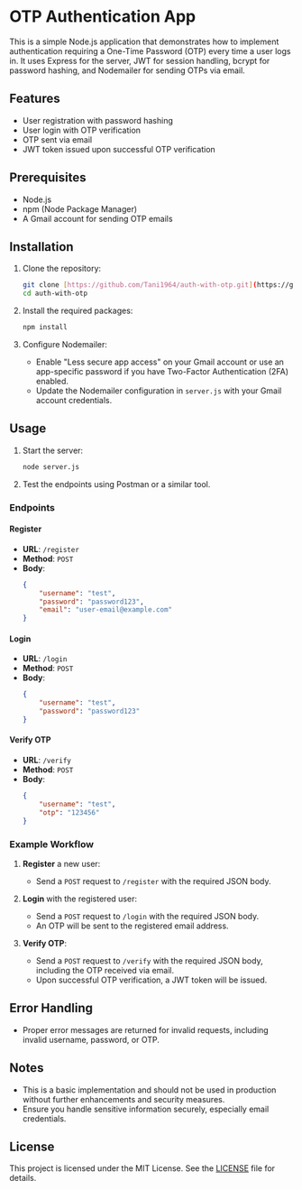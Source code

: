 # OTP Authentication App

This is a simple Node.js application that demonstrates how to implement authentication requiring a One-Time Password (OTP) every time a user logs in. It uses Express for the server, JWT for session handling, bcrypt for password hashing, and Nodemailer for sending OTPs via email.

## Features

- User registration with password hashing
- User login with OTP verification
- OTP sent via email
- JWT token issued upon successful OTP verification

## Prerequisites

- Node.js
- npm (Node Package Manager)
- A Gmail account for sending OTP emails

## Installation

1. Clone the repository:
    ```bash
    git clone [https://github.com/Tani1964/auth-with-otp.git](https://github.com/Tani1964/auth-with-otp.git)
    cd auth-with-otp
    ```

2. Install the required packages:
    ```bash
    npm install
    ```

3. Configure Nodemailer:
    - Enable "Less secure app access" on your Gmail account or use an app-specific password if you have Two-Factor Authentication (2FA) enabled.
    - Update the Nodemailer configuration in `server.js` with your Gmail account credentials.

## Usage

1. Start the server:
    ```bash
    node server.js
    ```

2. Test the endpoints using Postman or a similar tool.

### Endpoints

#### Register

- **URL**: `/register`
- **Method**: `POST`
- **Body**:
    ```json
    {
        "username": "test",
        "password": "password123",
        "email": "user-email@example.com"
    }
    ```

#### Login

- **URL**: `/login`
- **Method**: `POST`
- **Body**:
    ```json
    {
        "username": "test",
        "password": "password123"
    }
    ```

#### Verify OTP

- **URL**: `/verify`
- **Method**: `POST`
- **Body**:
    ```json
    {
        "username": "test",
        "otp": "123456"
    }
    ```

### Example Workflow

1. **Register** a new user:
    - Send a `POST` request to `/register` with the required JSON body.

2. **Login** with the registered user:
    - Send a `POST` request to `/login` with the required JSON body.
    - An OTP will be sent to the registered email address.

3. **Verify OTP**:
    - Send a `POST` request to `/verify` with the required JSON body, including the OTP received via email.
    - Upon successful OTP verification, a JWT token will be issued.

## Error Handling

- Proper error messages are returned for invalid requests, including invalid username, password, or OTP.

## Notes

- This is a basic implementation and should not be used in production without further enhancements and security measures.
- Ensure you handle sensitive information securely, especially email credentials.

## License

This project is licensed under the MIT License. See the [LICENSE](LICENSE) file for details.
